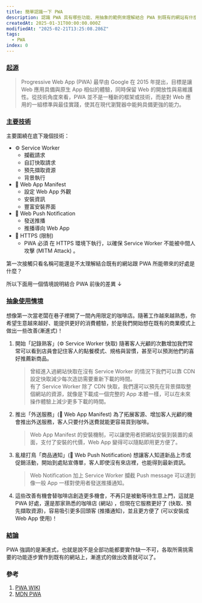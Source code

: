```yaml
---
title: 簡單認識一下 PWA
description: 認識 PWA 具有哪些功能、用抽象的範例來理解結合 PWA 到既有的網站有什麼好處
createdAt: 2025-01-31T00:00:00.000Z
modifiedAt: "2025-02-21T13:25:08.286Z"
tags:
  - PWA
index: 0
---
```


### [起源](#come-from)

> Progressive Web App (PWA) 最早由 Google 在 2015 年提出，目標是讓 Web 應用具備與原生 App 相似的體驗，同時保留 Web 的開放性與易維護性。從技術角度來看，PWA 並不是一種新的框架或技術，而是對 Web 應用的一組標準與最佳實踐，使其在現代瀏覽器中能夠具備更強的能力。

### [主要技術](#core-tech)

主要圍繞在底下幾個技術：

- ⚙️ Service Worker
  - 攔截請求
  - 自訂快取請求
  - 預先擷取資源
  - 背景執行
- 📱 Web App Manifest
  - 設定 Web App 外觀
  - 安裝資訊
  - 豐富安裝界面
- 🔔 Web Push Notification
  - 發送推播
  - 推播導向 Web App
- 🔐 HTTPS (限制)
  - PWA 必須 在 HTTPS 環境下執行，以確保 Service Worker 不能被中間人攻擊 (MITM Attack) 。

第一次接觸只看名稱可能還是不太理解結合既有的網站跟 PWA 所能帶來的好處是什麼？

所以下面用一個情境說明結合 PWA 前後的差異 ↓

### [抽象使用情境](#story)

想像第一次當老闆在巷子裡開了一間內用限定的咖啡店。隨著工作越來越熟悉，你希望生意越來越好、能提供更好的消費體驗，於是我們開始想在既有的商業模式上做出一些改善(漸進式)！

1. 開始「記錄熟客」(⚙️ Service Worker 快取)
   隨著客人光顧的次數增加我們常常可以看到店員會記住客人的點餐模式、規格與習慣，甚至可以預測他們的喜好推薦新商品。

   > 曾經進入過網站快取在沒有 Service Worker 的情況下我們可以靠 CDN 設定快取減少每次造訪需要重新下載的時間。  
   > 有了 Service Worker 除了 CDN 快取，我們還可以預先在背景擷取整個網站的資源，就像是下載成一個完整的 App 本體一樣，可以在未來操作體驗上減少更多下載的時間。

1. 推出「外送服務」(📱 Web App Manifest)
   為了拓展客源、增加客人光顧的機會推出外送服務，客人只要付外送費就能更容易買到咖啡。

   > Web App Manifest 的安裝機制，可以讓使用者把網站安裝到裝置的桌面，支付了安裝的代價，Web App 變得可以隨點即用更方便了。

1. 亂槍打鳥「商品通知」(🔔 Web Push Notification)
   想讓客人知道新品上市或促銷活動，開始到處貼宣傳單，客人即使沒有來店裡，也能得到最新資訊。

   > Web Notification 加上 Service Worker 攔截 Push message 可以達到像一般 App 一樣對使用者發送推播通知。

1. 這些改善有機會替咖啡店創造更多機會，不再只是被動等待生意上門，這就是 PWA 好處，還是那家熟悉的咖啡店 (網站) ，但現在它服務更好了 (快取、預先擷取資源)，容易吸引更多回頭客 (推播通知)，並且更方便了 (可以安裝成 Web App 使用)！

### [結論](#conclusion)

PWA 強調的是漸進式，也就是說不是全部功能都要實作缺一不可，各取所需挑需要的功能逐步實作到既有的網站上，漸進式的做出改善就可以了。

### 參考

1. [PWA WIKI](https://zh.wikipedia.org/zh-tw/漸進式網路應用程式)
1. [MDN PWA](https://developer.mozilla.org/zh-TW/docs/Web/Progressive_web_apps)
